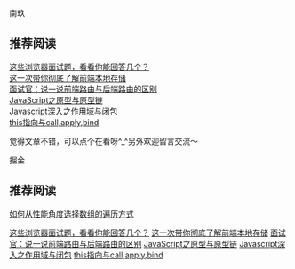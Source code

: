 南玖

## 推荐阅读

[这些浏览器面试题，看看你能回答几个？](https://mp.weixin.qq.com/s/ZufDDJzD0Bsq7NYkgTi60Q)             
[这一次带你彻底了解前端本地存储](https://mp.weixin.qq.com/s/ddD9rZ2AhjgAsdFm3Y0xsQ)                    
[面试官：说一说前端路由与后端路由的区别](https://mp.weixin.qq.com/s/c8tLLkLpqeHdSq01KLSViA)        
[JavaScript之原型与原型链](https://mp.weixin.qq.com/s/G5-VzMgebRaNI_tk3aWS9w)                    
[Javascript深入之作用域与闭包](https://mp.weixin.qq.com/s/pblr3MOhvbynVHEXlK_8Bw)            
[this指向与call,apply,bind](https://mp.weixin.qq.com/s/eh73tQoBlEUrCpy7_0d2gg)    

觉得文章不错，可以点个在看呀^_^另外欢迎留言交流～



掘金

## 推荐阅读

[如何从性能角度选择数组的遍历方式](https://juejin.cn/post/7033578966887694373)

[这些浏览器面试题，看看你能回答几个？](https://juejin.cn/post/7026536651899797541)
[这一次带你彻底了解前端本地存储](https://juejin.cn/post/7025416782810710024)
[面试官：说一说前端路由与后端路由的区别](https://juejin.cn/post/7023932512363610120)
[JavaScript之原型与原型链](https://juejin.cn/post/7022819667110526989)
[Javascript深入之作用域与闭包](https://juejin.cn/post/7021337791682314270)
[this指向与call,apply,bind](https://juejin.cn/post/7019497275772649485)

